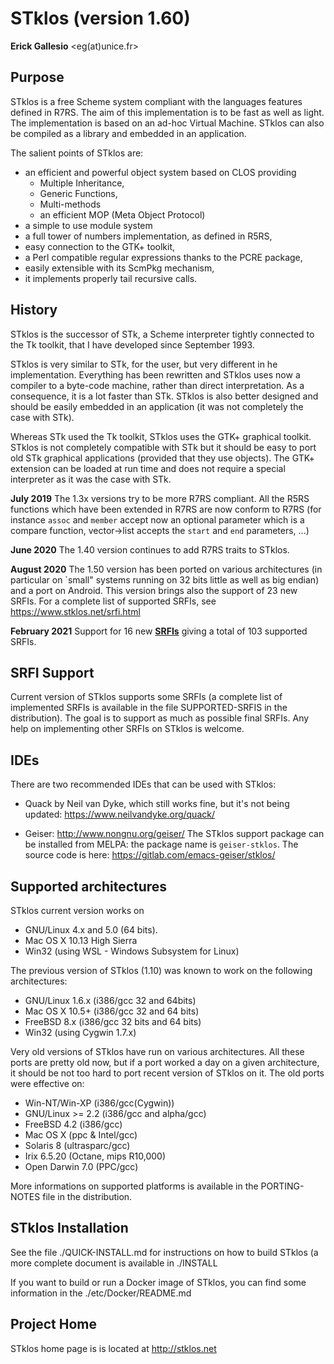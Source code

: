 STklos (version 1.60)
=====================

**Erick Gallesio** <eg(at)unice.fr>


Purpose
-------

STklos is a free Scheme system compliant with the languages features
defined in R7RS. The aim of this implementation is to be fast as well
as light. The implementation is based on an ad-hoc Virtual
Machine. STklos can also be compiled as a library and embedded in an
application.

The salient points of STklos are:

 - an efficient and powerful object system based on CLOS providing
    - Multiple Inheritance,
    - Generic Functions,
    - Multi-methods
    - an efficient MOP (Meta Object Protocol)
 - a simple to use module system
 - a full tower of numbers implementation, as defined in R5RS,
 - easy connection to the GTK+ toolkit,
 - a Perl compatible regular expressions thanks to the PCRE package,
 - easily extensible with its ScmPkg mechanism,
 - it implements properly tail recursive calls.

History
-------

STklos is the successor of STk, a Scheme interpreter tightly connected
to the Tk toolkit, that I have developed since September 1993.

STklos is very similar to STk, for the user, but very different in he
implementation. Everything has been rewritten and STklos uses now a
compiler to a byte-code machine, rather than direct interpretation.
As a consequence, it is a lot faster than STk.  STklos is also better
designed and should be easily embedded in an application (it was not
completely the case with STk).

Whereas STk used the Tk toolkit, STklos uses the GTK+ graphical
toolkit. STklos is not completely compatible with STk but it should be
easy to port old STk graphical applications (provided that they use
objects). The GTK+ extension can be loaded at run time and does not
require a special interpreter as it was the case with STk.

**July 2019**
The 1.3x versions try to be more R7RS compliant. All the
R5RS functions which have been extended in R7RS are now conform to
R7RS (for instance `assoc` and `member` accept now an optional
parameter which is a compare function, vector->list accepts the
`start` and `end` parameters, ...)

**June 2020**
The 1.40 version continues to add R7RS traits to STklos.

**August 2020** 
The 1.50 version has been ported on various architectures (in
particular on `small" systems running on 32 bits little as well as big
endian) and a port on Android.  This version brings also the support
of 23 new SRFIs. For a complete list of supported SRFIs, see
https://www.stklos.net/srfi.html


**February 2021** 
Support for 16 new [**SRFIs**](https://www.stklos.net/srfi.html)
giving a total of 103 supported SRFIs.


SRFI Support
------------

Current version of STklos supports some SRFIs (a complete list of
implemented SRFIs is available in the file SUPPORTED-SRFIS in the
distribution). The goal is to support as much as possible final
SRFIs. Any help on implementing other SRFIs on STklos is welcome.

IDEs
----

There are two recommended IDEs that can be used with STklos:

* Quack by Neil van Dyke, which still works fine, but it's not being updated:
  https://www.neilvandyke.org/quack/

* Geiser:
  http://www.nongnu.org/geiser/
  The STklos support package can be installed from MELPA: the package
  name is `geiser-stklos`.
  The source code is here: https://gitlab.com/emacs-geiser/stklos/

Supported architectures
----------------------

STklos current version works on
- GNU/Linux 4.x and 5.0  (64 bits).
- Mac OS X 10.13 High Sierra
- Win32 (using WSL - Windows Subsystem for Linux)


The previous version of STklos (1.10) was known to work on the following
architectures:

- GNU/Linux 1.6.x (i386/gcc 32 and 64bits)
- Mac OS X 10.5+ (i386/gcc 32 and 64 bits)
- FreeBSD 8.x (i386/gcc 32 bits and 64 bits)
- Win32 (using Cygwin 1.7.x)

Very old versions of STklos have run on various architectures. All
these ports are pretty old now, but if a port worked a day on a given
architecture, it should be not too hard to port recent version of
STklos on it. The old ports were effective on:

- Win-NT/Win-XP (i386/gcc(Cygwin))
- GNU/Linux >= 2.2 (i386/gcc and alpha/gcc)
- FreeBSD 4.2 (i386/gcc)
- Mac OS X (ppc & Intel/gcc)
- Solaris 8 (ultrasparc/gcc)
- Irix 6.5.20 (Octane, mips R10,000)
- Open Darwin 7.0 (PPC/gcc)

More informations on supported platforms is available in the
PORTING-NOTES file in the distribution.

STklos Installation
-------------------

See the file ./QUICK-INSTALL.md for instructions on how to build STklos (a
more complete document is available in ./INSTALL

If you want to build or run a Docker image of STklos, you can find some information
in the ./etc/Docker/README.md

Project Home
------------

STklos home page is is located at http://stklos.net
